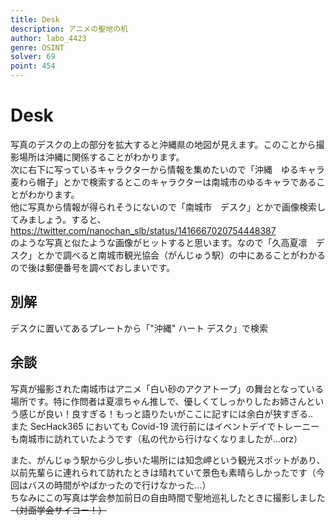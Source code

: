 ```yaml
---
title: Desk
description: アニメの聖地の机
author: labo_4423
genre: OSINT
solver: 69
point: 454
---
```


# Desk

写真のデスクの上の部分を拡大すると沖縄県の地図が見えます。このことから撮影場所は沖縄に関係することがわかります。  
次に右下に写っているキャラクターから情報を集めたいので「沖縄　ゆるキャラ　麦わら帽子」とかで検索するとこのキャラクターは南城市のゆるキャラであることがわかります。  
他に写真から情報が得られそうにないので「南城市　デスク」とかで画像検索してみましょう。すると、  
https://twitter.com/nanochan_slb/status/1416667020754448387  
のような写真と似たような画像がヒットすると思います。なので「久高夏凛　デスク」とかで調べると南城市観光協会（がんじゅう駅）の中にあることがわかるので後は郵便番号を調べておしまいです。

## 別解

デスクに置いてあるプレートから「"沖縄" ハート デスク」で検索

## 余談

写真が撮影された南城市はアニメ「白い砂のアクアトープ」の舞台となっている場所です。特に作問者は夏凛ちゃん推しで、優しくてしっかりしたお姉さんという感じが良い！良すぎる！もっと語りたいがここに記すには余白が狭すぎる..  
また SecHack365 においても Covid-19 流行前にはイベントデイでトレーニーも南城市に訪れていたようです（私の代から行けなくなりましたが...orz）

また、がんじゅう駅から少し歩いた場所には知念岬という観光スポットがあり、以前先輩らに連れられて訪れたときは晴れていて景色も素晴らしかったです（今回はバスの時間がやばかったので行けなかった...）  
ちなみにこの写真は学会参加前日の自由時間で聖地巡礼したときに撮影しました ~~（対面学会サイコー！）~~
